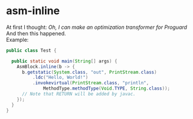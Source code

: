 # asm-inline

At first I thought: *Oh, I can make an optimization transformer for Proguard*  
And then this happened.  
Example:
```Java
public class Test {

  public static void main(String[] args) {
    AsmBlock.inline(b -> {
      b.getstatic(System.class, "out", PrintStream.class)
          .ldc("Hello, World!")
          .invokevirtual(PrintStream.class, "println",
              MethodType.methodType(Void.TYPE, String.class));
      // Note that RETURN will be added by javac.
    });
  }
}
  ```